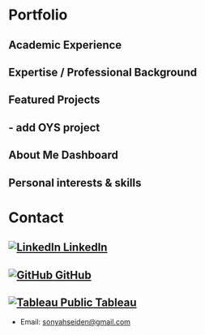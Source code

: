 # Portfolio

## Academic Experience
## Expertise / Professional Background
## Featured Projects
## - add OYS project
## About Me Dashboard
## Personal interests & skills

# Contact
## [![LinkedIn](https://i.stack.imgur.com/gVE0j.png) LinkedIn](https://www.linkedin.com/in/sonyahseiden/)
## [![GitHub](https://i.stack.imgur.com/tskMh.png) GitHub](https://github.com/sonyah-hawaii)
## [![Tableau Public](https://www.lib.washington.edu/dataservices/images/Tableau_Software_logo.png) Tableau](assets/tableau_icon.png)
- Email: sonyahseiden@gmail.com